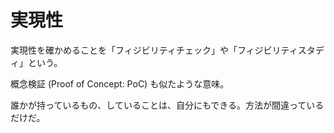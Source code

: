# 実現性

実現性を確かめることを「フィジビリティチェック」や「フィジビリティスタディ」という。

概念検証 (Proof of Concept: PoC) も似たような意味。

誰かが持っているもの、していることは、自分にもできる。方法が間違っているだけだ。
